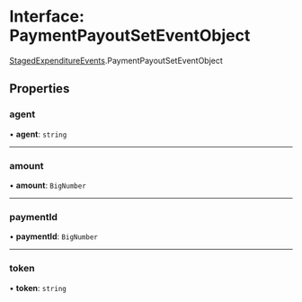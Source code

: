 # Interface: PaymentPayoutSetEventObject

[StagedExpenditureEvents](../modules/StagedExpenditureEvents.md).PaymentPayoutSetEventObject

## Properties

### agent

• **agent**: `string`

___

### amount

• **amount**: `BigNumber`

___

### paymentId

• **paymentId**: `BigNumber`

___

### token

• **token**: `string`
